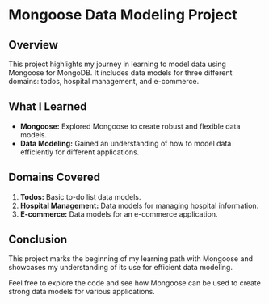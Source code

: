# Mongoose Data Modeling Project

## Overview

This project highlights my journey in learning to model data using Mongoose for MongoDB. It includes data models for three different domains: todos, hospital management, and e-commerce.

## What I Learned

- **Mongoose:** Explored Mongoose to create robust and flexible data models.
- **Data Modeling:** Gained an understanding of how to model data efficiently for different applications.

## Domains Covered

1. **Todos:** Basic to-do list data models.
2. **Hospital Management:** Data models for managing hospital information.
3. **E-commerce:** Data models for an e-commerce application.

## Conclusion

This project marks the beginning of my learning path with Mongoose and showcases my understanding of its use for efficient data modeling.

Feel free to explore the code and see how Mongoose can be used to create strong data models for various applications.
